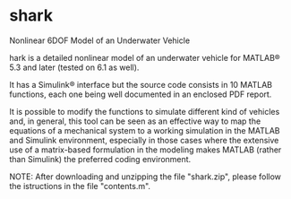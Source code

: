 # shark
Nonlinear 6DOF Model of an Underwater Vehicle

hark is a detailed nonlinear model of an underwater vehicle for MATLAB&reg; 5.3 and later (tested on 6.1 as well).

It has a Simulink&reg; interface but the source code consists in 10 MATLAB functions, each one being well documented in an enclosed PDF report.

It is possible to modify the functions to simulate different kind of vehicles and, in general, this tool can be seen as an effective way to map the equations of a mechanical system to a working simulation in the MATLAB and
Simulink environment, especially in those cases where the extensive use of a matrix-based formulation in the modeling makes MATLAB (rather than Simulink) the preferred coding environment.

NOTE: After downloading and unzipping the file "shark.zip", please follow the istructions in the file "contents.m".
